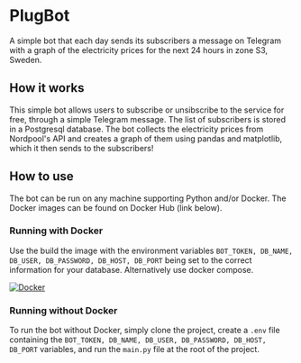 # PlugBot
A simple bot that each day sends its subscribers a message on Telegram with a graph of the electricity prices for the next 24 hours in zone S3, Sweden.

## How it works
This simple bot allows users to subscribe or unsibscribe to the service for free, through a simple Telegram message. The list of subscribers is stored in a Postgresql database. 
The bot collects the electricity prices from Nordpool's API and creates a graph of them using pandas and matplotlib, which it then sends to the subscribers!

## How to use
The bot can be run on any machine supporting Python and/or Docker. The Docker images can be found on Docker Hub (link below).

### Running with Docker
Use the build the image with the environment variables `BOT_TOKEN, DB_NAME, DB_USER, DB_PASSWORD, DB_HOST, DB_PORT` being set to the correct information for your database. Alternatively use docker compose.

[![Docker](https://img.shields.io/badge/Docker-2496ED?logo=docker&logoColor=fff)](https://hub.docker.com/r/lukeybit/plugbot/)

### Running without Docker
To run the bot without Docker, simply clone the project, create a `.env` file containing the `BOT_TOKEN, DB_NAME, DB_USER, DB_PASSWORD, DB_HOST, DB_PORT` variables, and run the `main.py` file at the root of the project.

